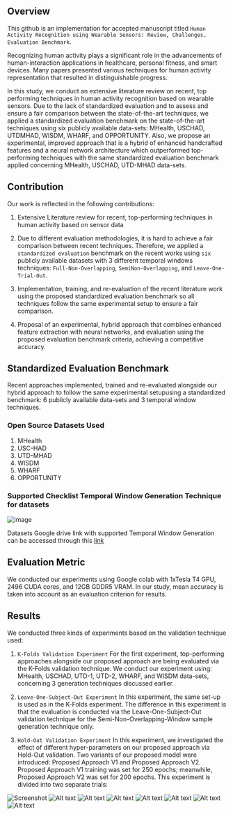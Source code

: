 ## Overview
This github is an implementation for accepted manuscript titled `Human Activity Recognition using Wearable Sensors: Review, Challenges, Evaluation Benchmark`.

Recognizing human activity plays a significant role in the advancements of human-interaction applications in healthcare, personal fitness, and smart devices. Many papers presented various techniques for human activity representation that resulted in distinguishable progress.

In this study, we conduct an extensive literature review on recent, top performing techniques in human activity recognition based on wearable sensors. Due to the lack of standardized evaluation and to assess and ensure a fair comparison between the state-of-the-art techniques, we applied a standardized evaluation benchmark on the state-of-the-art techniques using six publicly available data-sets: MHealth, USCHAD, UTDMHAD, WISDM, WHARF, and OPPORTUNITY. Also, we propose an experimental, improved approach that is a hybrid of enhanced handcrafted features and a neural network architecture which outperformed top-performing techniques with the same standardized evaluation benchmark applied concerning MHealth, USCHAD, UTD-MHAD data-sets.

## Contribution
Our work is reflected in the following contributions:

1. Extensive Literature review for recent, top-performing techniques in human
activity based on sensor data

2. Due to different evaluation methodologies, it is hard to achieve a fair comparison between recent techniques. Therefore, we applied a `standardized evaluation` benchmark on the recent works using `six` publicly available datasets with 3 different temporal windows techniques: `Full-Non-Overlapping`, `SemiNon-Overlapping`, and `Leave-One-Trial-Out`.
3. Implementation, training, and re-evaluation of the recent literature work using the proposed standardized evaluation benchmark so all techniques follow
the same experimental setup to ensure a fair comparison.
4. Proposal of an experimental, hybrid approach that combines enhanced feature extraction with neural networks, and evaluation using the proposed
evaluation benchmark criteria, achieving a competitive accuracy.

## Standardized Evaluation Benchmark
Recent approaches implemented, trained and re-evaluated alongside our hybrid approach to follow the same experimental setupusing a standardized benchmark: 6 publicly available data-sets and 3 temporal window techniques.

### Open Source Datasets Used
1. MHealth
2. USC-HAD 
3. UTD-MHAD 
4. WISDM 
5. WHARF
6. OPPORTUNITY

### Supported Checklist Temporal Window Generation Technique for datasets
![image](Images/Checklist_Supported_Temporal_Window_Generation_Technique_Datasets.PNG?raw=true "Title")

Datasets Google drive link with supported Temporal Window Generation can be accessed through this [link](https://drive.google.com/drive/folders/1iEx-9qrV3sptYqKlR36nPg1fCjC2JzPe?usp=sharing)

## Evaluation Metric
We conducted our experiments using Google colab with 1xTesla T4 GPU, 2496 CUDA cores, and 12GB GDDR5 VRAM. In
our study, mean accuracy is taken into account as an evaluation criterion for results.

## Results

We conducted three kinds of experiments based on the validation technique used:
1. `K-Folds Validation Experiment`
For the first experiment, top-performing approaches alongside our proposed approach are being evaluated via the K-Folds
validation technique. We conduct our experiment using: MHealth, USCHAD, UTD-1, UTD-2, WHARF, and WISDM data-sets, concerning 3 generation techniques 
discussed earlier.

2. `Leave-One-Subject-Out Experiment`
In this experiment, the same set-up is used as in the K-Folds experiment. The difference in this experiment is that the
evaluation is conducted via the Leave-One-Subject-Out validation technique for the Semi-Non-Overlapping-Window sample generation technique only.

3. `Hold-Out Validation Experiment`
In this experiment, we investigated the effect of different hyper-parameters on our proposed approach via Hold-Out validation. Two variants of our proposed model were introduced: Proposed Approach V1 and Proposed Approach V2. Proposed Approach V1 training was set for 250 epochs; meanwhile, Proposed Approach V2 was set for 200 epochs. This experiment is divided into two separate trials:

![Screenshot](Images/Mean_Accuracy_SNOW_K_Folds_Validation.PNG)
![Alt text](Images/Mean_Accuracy_LOTO_K_Folds_Validation.PNG?raw=true "Title")
![Alt text](Images/Mean_Accuracy_FNOW_K_Folds_Validation.PNG?raw=true "Title")
![Alt text](Images/Mean_Accuracy_SNOW_LOSO_Validation.PNG?raw=true "Title")
![Alt text](Images/Mean_Accuracy_SNOW_HO_Validation.PNG?raw=true "Title")
![Alt text](Images/Mean_Accuracy_SNOW_HO_Validation_Proposed_App.PNG?raw=true "Title")
![Alt text](Images/Mean_Accuracy_LOTO_HO_Validation_Proposed_Approach.PNG?raw=true "Title")
![Alt text](Images/Mean_Accuracy_FNOW_HO_Validation_Proposed_App.PNG?raw=true "Title")